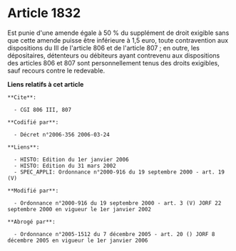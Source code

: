 # Article 1832

Est punie d'une amende égale à 50 % du supplément de droit exigible sans que cette amende puisse être inférieure à 1,5 euro,
toute contravention aux dispositions du III de l'article 806 et de l'article 807 ; en outre, les dépositaires, détenteurs ou
débiteurs ayant contrevenu aux dispositions des articles 806 et 807 sont personnellement tenus des droits exigibles, sauf
recours contre le redevable.

**Liens relatifs à cet article**

	**Cite**:

	  - CGI 806 III, 807

	**Codifié par**:

	  - Décret n°2006-356 2006-03-24

	**Liens**:

	  - HISTO: Edition du 1er janvier 2006
	  - HISTO: Edition du 31 mars 2002
	  - SPEC_APPLI: Ordonnance n°2000-916 du 19 septembre 2000 - art. 19 (V)

	**Modifié par**:

	  - Ordonnance n°2000-916 du 19 septembre 2000 - art. 3 (V) JORF 22 septembre 2000 en vigueur le 1er janvier 2002

	**Abrogé par**:

	  - Ordonnance n°2005-1512 du 7 décembre 2005 - art. 20 () JORF 8 décembre 2005 en vigueur le 1er janvier 2006
